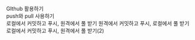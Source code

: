 GIthub 활용하기  
push와 pull 사용하기  
로컬에서 커밋하고 푸시, 원격에서 풀 받기
원격에서 커밋하고 푸시, 로컬에서 풀 받기
로컬에서 커밋하고 푸시, 원격에서 풀 받기(2)  
